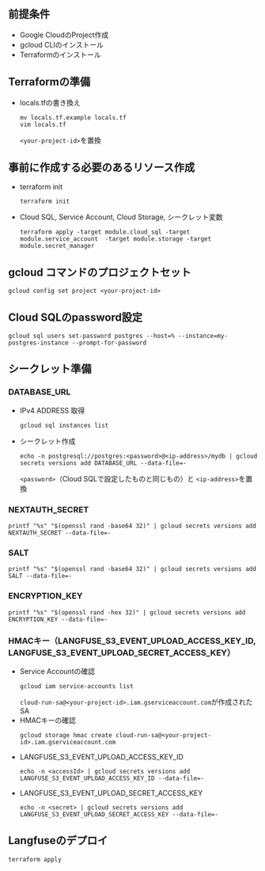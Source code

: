 ## 前提条件
- Google CloudのProject作成
- gcloud CLIのインストール
- Terraformのインストール

## Terraformの準備
- locals.tfの書き換え
  ```
  mv locals.tf.example locals.tf
  vim locals.tf
  ```
  `<your-project-id>`を置換

## 事前に作成する必要のあるリソース作成
- terraform init
  ```
  terraform init
  ```
- Cloud SQL, Service Account, Cloud Storage, シークレット変数
  ```
  terraform apply -target module.cloud_sql -target module.service_account  -target module.storage -target module.secret_manager
  ```
## gcloud コマンドのプロジェクトセット
  ```
  gcloud config set project <your-project-id>
  ```
## Cloud SQLのpassword設定
  ```
  gcloud sql users set-password postgres --host=% --instance=my-postgres-instance --prompt-for-password
  ```

## シークレット準備

### DATABASE_URL
- IPv4 ADDRESS 取得
  ```
  gcloud sql instances list
  ```
- シークレット作成
  ```
  echo -n postgresql://postgres:<password>@<ip-address>/mydb | gcloud secrets versions add DATABASE_URL --data-file=-
  ```
  `<password>`（Cloud SQLで設定したものと同じもの）と `<ip-address>`を置換
### NEXTAUTH_SECRET
```
printf "%s" "$(openssl rand -base64 32)" | gcloud secrets versions add NEXTAUTH_SECRET --data-file=-
```
### SALT
```
printf "%s" "$(openssl rand -base64 32)" | gcloud secrets versions add SALT --data-file=-
```
### ENCRYPTION_KEY
```
printf "%s" "$(openssl rand -hex 32)" | gcloud secrets versions add ENCRYPTION_KEY --data-file=-
```
### HMACキー（LANGFUSE_S3_EVENT_UPLOAD_ACCESS_KEY_ID, LANGFUSE_S3_EVENT_UPLOAD_SECRET_ACCESS_KEY）
- Service Accountの確認
  ```
  gcloud iam service-accounts list 
  ```
  `cloud-run-sa@<your-project-id>.iam.gserviceaccount.com`が作成されたSA
- HMACキーの確認
  ```
  gcloud storage hmac create cloud-run-sa@<your-project-id>.iam.gserviceaccount.com
  ```
- LANGFUSE_S3_EVENT_UPLOAD_ACCESS_KEY_ID
  ```
  echo -n <accessId> | gcloud secrets versions add LANGFUSE_S3_EVENT_UPLOAD_ACCESS_KEY_ID --data-file=-
  ```
- LANGFUSE_S3_EVENT_UPLOAD_SECRET_ACCESS_KEY
  ```
  echo -n <secret> | gcloud secrets versions add LANGFUSE_S3_EVENT_UPLOAD_SECRET_ACCESS_KEY --data-file=-
  ```

## Langfuseのデプロイ
```
terraform apply
```
